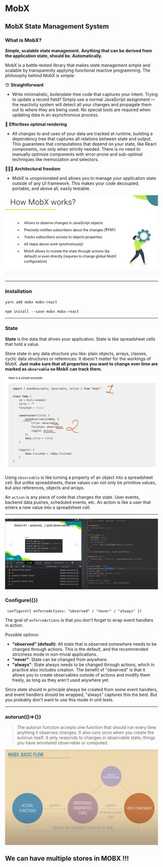 # MobX

## MobX State Management System

### What is MobX?

**Simple, scalable state management.**
**Anything that can be derived from the application state, should be. Automatically.**

MobX is a battle-tested library that makes state management simple and scalable by transparently applying functional reactive programming. The philosophy behind MobX is simple:

😙 **Straightforward**

-   Write minimalistic, boilerplate-free code that captures your intent. Trying to update a record field? Simply use a normal JavaScript assignment — the reactivity system will detect all your changes and propagate them out to where they are being used. No special tools are required when updating data in an asynchronous process.

🚅 **Effortless optimal rendering**

-   All changes to and uses of your data are tracked at runtime, building a dependency tree that captures all relations between state and output. This guarantees that computations that depend on your state, like React components, run only when strictly needed. There is no need to manually optimize components with error-prone and sub-optimal techniques like memoization and selectors.

🤹🏻‍♂️ **Architectural freedom**

-   MobX is unopinionated and allows you to manage your application state outside of any UI framework. This makes your code decoupled, portable, and above all, easily testable.

![mobX](slides/MobX.jpg)

---

### Installation

`yarn add mobx mobx-react`

`npm install --save mobx mobx-react`

---

### State

**State** is the data that drives your application. State is like spreadsheet cells that hold a value.

Store state in any data structure you like: plain objects, arrays, classes, cyclic data structures or references. It doesn't matter for the workings of MobX. **Just make sure that all properties you want to change over time are marked as `observable` so MobX can track them.**

![state](slides/state.jpg)

Using `observable` is like turning a property of an object into a spreadsheet cell. But unlike spreadsheets, these values can not only be primitive values, but also references, objects and arrays.

An `action` is any piece of code that changes the state. User events, backend data pushes, scheduled events, etc. An action is like a user that enters a new value into a spreadsheet cell.

---

![mobX](slides/mobX_2.jpg)

### Configure({})

`
configure({
enforceActions: "observed" / "never" / "always"
})`

The goal of `enforceActions` is that you don't forget to wrap event handlers in action.

Possible options:

-   **"observed" (default)**: All state that is observed somewhere needs to be changed through actions. This is the default, and the recommended strictness mode in non-trivial applications.
-   **"never"**: State can be changed from anywhere.
-   **"always"**: State always needs to be changed through actions, which in practice also includes creation.
    The benefit of "observed" is that it allows you to create observables outside of actions and modify them freely, as long as they aren't used anywhere yet.

Since state should in principle always be created from some event handlers, and event handlers should be wrapped, "always" captures this the best. But you probably don't want to use this mode in unit tests.

---

### autorun(()=>{})

> The autorun function accepts one function that should run every time anything it observes changes. It also runs once when you create the autorun itself. It only responds to changes in observable state, things you have annotated observable or computed.

![mobX Structure](slides/mobx_structure.jpg)

## We can have multiple stores in MOBX !!!
